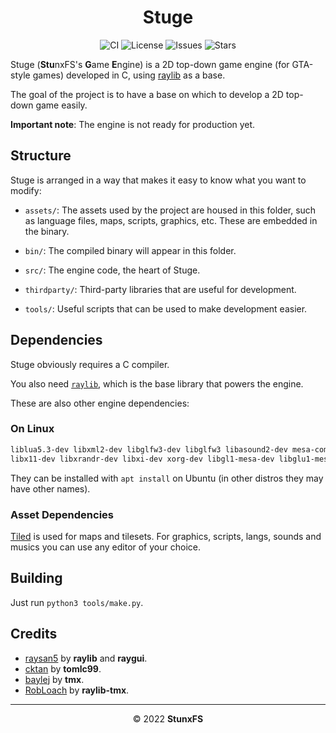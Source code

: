 <div align="center">

# Stuge

![CI](https://github.com/StunxFS/stuge/actions/workflows/build.yml/badge.svg)
![License](https://img.shields.io/github/license/StunxFS/stuge?style=flat-square)
![Issues](https://img.shields.io/github/issues/StunxFS/stuge?style=flat-square)
![Stars](https://img.shields.io/github/stars/StunxFS/stuge?style=flat-square)

</div>

Stuge (**Stu**nxFS's **G**ame **E**ngine) is a 2D top-down game
engine (for GTA-style games) developed in C, using
[raylib](https://github.com/raysan5/raylib) as a base.

The goal of the project is to have a base on which to develop a
2D top-down game easily.

**Important note**: The engine is not ready for production yet.

## Structure

Stuge is arranged in a way that makes it easy to know what you
want to modify:

* `assets/`: The assets used by the project are housed in this
    folder, such as language files, maps, scripts, graphics, etc.
    These are embedded in the binary.

* `bin/`: The compiled binary will appear in this folder.

* `src/`: The engine code, the heart of Stuge.

* `thirdparty/`: Third-party libraries that are useful for development.

* `tools/`: Useful scripts that can be used to make development easier.

## Dependencies

Stuge obviously requires a C compiler.

You also need [`raylib`](https://www.raylib.com/), which is the base library
that powers the engine.

These are also other engine dependencies:

### On Linux

```bash
liblua5.3-dev libxml2-dev libglfw3-dev libglfw3 libasound2-dev mesa-common-dev
libx11-dev libxrandr-dev libxi-dev xorg-dev libgl1-mesa-dev libglu1-mesa-dev
```

They can be installed with `apt install` on Ubuntu (in other distros they may have
other names).

### Asset Dependencies

[Tiled](http://mapeditor.org) is used for maps and tilesets. For graphics, scripts,
langs, sounds and musics you can use any editor of your choice.

## Building

Just run `python3 tools/make.py`.

## Credits

* [raysan5](https://github.com/raysan5) by **raylib** and **raygui**.
* [cktan](https://github.com/cktan) by **tomlc99**.
* [baylej](https://github.com/baylej) by **tmx**.
* [RobLoach](https://github.com/RobLoach) by **raylib-tmx**.

* * *

<div align="center">

© 2022 **StunxFS**

</div>
